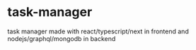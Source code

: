 # task-manager
task manager made with react/typescript/next in frontend and nodejs/graphql/mongodb in backend
